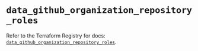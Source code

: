 # `data_github_organization_repository_roles`

Refer to the Terraform Registry for docs: [`data_github_organization_repository_roles`](https://registry.terraform.io/providers/integrations/github/6.7.3/docs/data-sources/organization_repository_roles).
